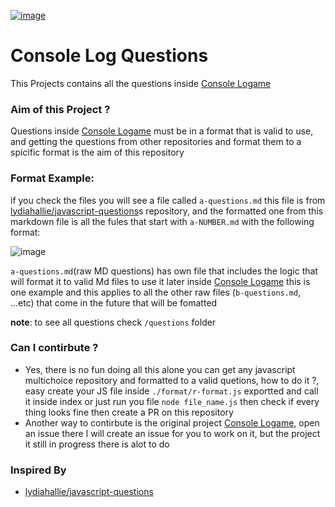 [![image](https://user-images.githubusercontent.com/55833403/234310259-589831f2-9721-482d-8773-02f24f65076f.png)
](https://console-dot-logame.vercel.app/)

# Console Log Questions
This Projects contains all the questions inside [Console Logame](https://github.com/AhmadSaman/console-dot-logame)

### Aim of this Project ?
Questions inside [Console Logame](https://github.com/AhmadSaman/console-dot-logame) must be in a format that is valid to use, and getting the questions from other repositories and format them to a spicific format is the aim of this repository

### Format Example:
if you check the files you will see a file called `a-questions.md` this file is from [lydiahallie/javascript-questions](https://github.com/lydiahallie/javascript-questions)s repository, and the formatted one from this markdown file is all the fules that start with `a-NUMBER.md` with the following format:

![image](https://user-images.githubusercontent.com/55833403/234319060-bb70d957-6efc-4ef4-85f0-c9ce06b66b9c.png)

`a-questions.md`(raw MD questions) has own file that includes the logic that will format it to valid Md files to use it later inside [Console Logame](https://github.com/AhmadSaman/console-dot-logame)
this is one example and this applies to all the other raw files (`b-questions.md`, ...etc) that come in the future that will be fomatted 

**note**: to see all questions check `/questions` folder

### Can I contirbute ?
- Yes, there is no fun doing all this alone you can get any javascript multichoice repository and formatted to a valid quetions, how to do it ?, easy create your JS file inside `./format/r-format.js` exportted and call it inside index or just run you file `node file_name.js` then check if every thing looks fine then create a PR on this repository 
- Another way to contirbute is the original project [Console Logame](https://github.com/AhmadSaman/console-dot-logame), open an issue there I will create an issue for you to work on it, but the project it still in progress there is alot to do 


### Inspired By 
- [lydiahallie/javascript-questions](https://github.com/lydiahallie/javascript-questions)
